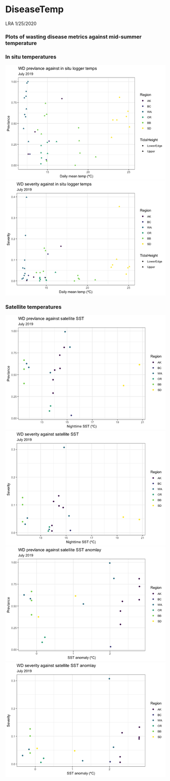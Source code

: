 DiseaseTemp
================
LRA
1/25/2020

### Plots of wasting disease metrics against mid-summer temperature

### In situ temperatures

![](DiseaseVsTemp_files/figure-gfm/disease_in_situ-1.png)<!-- -->![](DiseaseVsTemp_files/figure-gfm/disease_in_situ-2.png)<!-- -->

### Satellite temperatures

![](DiseaseVsTemp_files/figure-gfm/disease_sat-1.png)<!-- -->![](DiseaseVsTemp_files/figure-gfm/disease_sat-2.png)<!-- -->![](DiseaseVsTemp_files/figure-gfm/disease_sat-3.png)<!-- -->![](DiseaseVsTemp_files/figure-gfm/disease_sat-4.png)<!-- -->
